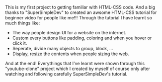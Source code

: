 This is my first project to getting familiar with HTML-CSS code. And a big thanks to "SuperSimpleDev" to created an awsome HTML-CSS tutorial for beginner video for people like me!!! Through the tutorial I have learnt so much things like:
- The way people design UI for a website on the internet.
- Custom every buttons like padding, coloring and when you hover or click it.
- Seperate, divide many objects to group, block, ...
- Display, resize the contents when people sizing the web.
  
And at the end! Everythings that I've learnt were shown through this "youtube-clone" project which I created by myself of course only after watching and following carefully SuperSimpleDev's tutorial.


